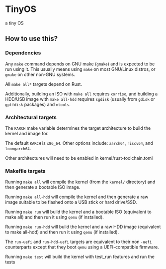 # TinyOS

a tiny OS

## How to use this?

### Dependencies

Any `make` command depends on GNU make (`gmake`) and is expected to be run using it. This usually means using `make` on most GNU/Linux distros, or `gmake` on other non-GNU systems.

All `make all*` targets depend on Rust.

Additionally, building an ISO with `make all` requires `xorriso`, and building a HDD/USB image with `make all-hdd` requires `sgdisk` (usually from `gdisk` or `gptfdisk` packages) and `mtools`.

### Architectural targets

The `KARCH` make variable determines the target architecture to build the kernel and image for.

The default `KARCH` is `x86_64`. Other options include: `aarch64`, `riscv64`, and `loongarch64`.

Other architectures will need to be enabled in kernel/rust-toolchain.toml

### Makefile targets

Running `make all` will compile the kernel (from the `kernel/` directory) and then generate a bootable ISO image.

Running `make all-hdd` will compile the kernel and then generate a raw image suitable to be flashed onto a USB stick or hard drive/SSD.

Running `make run` will build the kernel and a bootable ISO (equivalent to make all) and then run it using `qemu` (if installed).

Running `make run-hdd` will build the kernel and a raw HDD image (equivalent to make all-hdd) and then run it using `qemu` (if installed).

The `run-uefi` and `run-hdd-uefi` targets are equivalent to their non `-uefi` counterparts except that they boot `qemu` using a UEFI-compatible firmware.

Running `make test` will build the kernel with test_run features and run the tests
